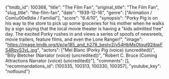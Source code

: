 {"tmdb_id": 100368, "title": "The Film Fan", "original_title": "The Film Fan", "slug_title": "the-film-fan", "date": "1939-12-16", "genre": ["Animation / Com\u00e9die / Familial"], "score": "6.4/10", "synopsis": "Porky Pig is on his way to the store to pick up some groceries for his mother when he walks by a sign saying that the local movie theater is having a \"kids admitted free\" day. The excited Porky rushes in and views a series of spoofs of newsreels, movie trailers, feature films, and even the Lone Ranger!", "image": "https://image.tmdb.org/t/p/w185_and_h278_bestv2/v54HbMxOtqut92ibwFS4RqvS3vL.jpg", "actors": ["Mel Blanc (Porky Pig (voice) (uncredited))", "Billy Bletcher (Narrator (voice) (uncredited))", "Robert C. Bruce (Coming Attractions Narrator (voice) (uncredited))"], "comments": [], "recommandations_id": [100335, 100313, 100330, 100357], "youtube_key": "notfound"}